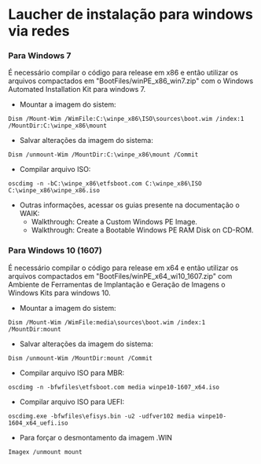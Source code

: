 ﻿# Laucher de instalação para windows via redes


### Para Windows 7
É necessário compilar o código para release em x86 e então utilizar os arquivos compactados em "BootFiles/winPE_x86_win7.zip" com o Windows Automated Installation Kit para windows 7.



 - Mountar a imagem do sistem:
```
Dism /Mount-Wim /WimFile:C:\winpe_x86\ISO\sources\boot.wim /index:1 /MountDir:C:\winpe_x86\mount

```

 - Salvar alterações da imagem do sistema:

```
Dism /unmount-Wim /MountDir:C:\winpe_x86\mount /Commit

```

 - Compilar arquivo ISO:
```
oscdimg -n -bC:\winpe_x86\etfsboot.com C:\winpe_x86\ISO C:\winpe_x86\winpe_x86.iso
```

 - Outras informações, acessar os guias presente na documentação o WAIK:
    * Walkthrough: Create a Custom Windows PE Image.
    * Walkthrough: Create a Bootable Windows PE RAM Disk on CD-ROM.


### Para Windows 10 (1607)
É necessário compilar o código para release em x64 e então utilizar os arquivos compactados em "BootFiles/winPE_x64_wi10_1607.zip" com Ambiente de Ferramentas de Implantação e Geração de Imagens o Windows Kits para windows 10.



 - Mountar a imagem do sistem:
```
Dism /Mount-Wim /WimFile:media\sources\boot.wim /index:1 /MountDir:mount

```

 - Salvar alterações da imagem do sistema:

```
Dism /unmount-Wim /MountDir:mount /Commit

```

 - Compilar arquivo ISO para MBR:
```
oscdimg -n -bfwfiles\etfsboot.com media winpe10-1607_x64.iso
```

 - Compilar arquivo ISO para UEFI:
```
oscdimg.exe -bfwfiles\efisys.bin -u2 -udfver102 media winpe10-1604_x64_uefi.iso
```

 - Para forçar o desmontamento da imagem .WIN
```
Imagex /unmount mount
```